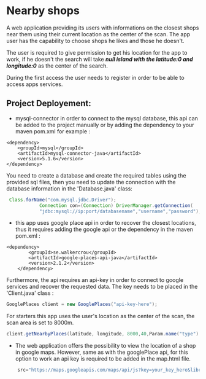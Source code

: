 # Nearby shops  
A web application providing its users with informations on the closest shops near them using their current location as the center of the scan. The app user has the capability to choose  shops he likes and those he doesn't.

The user is required to give permission to get his location for the app to work, if he doesn't the search will take ***null island with the latitude:0 and longitude:0*** as the center of the search.

During the first access the user needs to register in order to be able to access apps services.

## Project Deployement: 
- mysql-connector in order to connect to the mysql database, this api can be added to the project manually or by adding the dependency to your maven pom.xml for example : 
```
<dependency>
    <groupId>mysql</groupId>
    <artifactId>mysql-connector-java</artifactId>
    <version>5.1.6</version>
</dependency>
```
You need to create a database and create the required tables using the provided sql files, then you need to update the connection with the database information in the 'Database.java' class: 
```java
 Class.forName("com.mysql.jdbc.Driver");  
            Connection con=(Connection) DriverManager.getConnection(  
            "jdbc:mysql://ip:port/databasename","username","password");   
```
- this app uses google place api in order to recover the closest locations, thus it requires adding the google api or the dependency in the maven pom.xml : 
```
<dependency>
        <groupId>se.walkercrou</groupId>
        <artifactId>google-places-api-java</artifactId>
        <version>2.1.2</version>
    </dependency>
```
Furthermore, the api requires an api-key in order to connect to google services and recover the requested data. The key needs to be placed in the 'Client.java' class : 
```java
GooglePlaces client = new GooglePlaces("api-key-here");
```
For starters this app uses the user's location as the center of the scan, the scan area is set to 8000m.
```java
client.getNearbyPlaces(latitude, longitude, 8000,40,Param.name("type").value("shopping_mall"),Param.name("rankedby").value("distance"));
```
- The web application offers the possibility to view the location of a shop in google maps. However, same as with the googlePlace api, for this option to work an api key is required to be added in the map.html file.
```javascript
    src="https://maps.googleapis.com/maps/api/js?key=your_key_here&libraries=places&callback=initMap">
```




